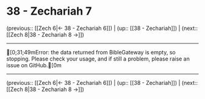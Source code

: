 # 38 - Zechariah 7

(previous:: [[Zech 6|← 38 - Zechariah 6]]) | (up:: [[38 - Zechariah]]) | (next:: [[Zech 8|38 - Zechariah 8 →]])

***
[0;31;49mError: the data returned from BibleGateway is empty, so stopping. Please check your usage, and if still a problem, please raise an issue on GitHub.[0m

***

(previous:: [[Zech 6|← 38 - Zechariah 6]]) | (up:: [[38 - Zechariah]]) | (next:: [[Zech 8|38 - Zechariah 8 →]])
